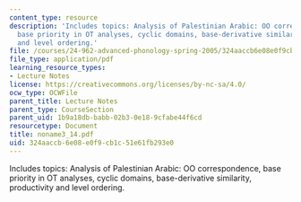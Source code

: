 ```yaml
---
content_type: resource
description: 'Includes topics: Analysis of Palestinian Arabic: OO correspondence,
  base priority in OT analyses, cyclic domains, base-derivative similarity, productivity
  and level ordering.'
file: /courses/24-962-advanced-phonology-spring-2005/324aaccb6e08e0f9cb1c51e61fb293e0_noname3_14.pdf
file_type: application/pdf
learning_resource_types:
- Lecture Notes
license: https://creativecommons.org/licenses/by-nc-sa/4.0/
ocw_type: OCWFile
parent_title: Lecture Notes
parent_type: CourseSection
parent_uid: 1b9a18db-babb-02b3-0e18-9cfabe44f6cd
resourcetype: Document
title: noname3_14.pdf
uid: 324aaccb-6e08-e0f9-cb1c-51e61fb293e0
---
```

Includes topics: Analysis of Palestinian Arabic: OO correspondence, base priority in OT analyses, cyclic domains, base-derivative similarity, productivity and level ordering.